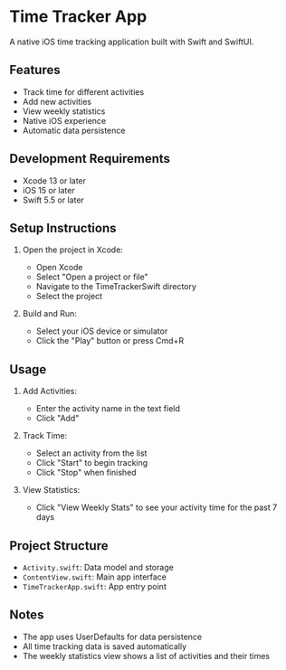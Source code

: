 # Time Tracker App

A native iOS time tracking application built with Swift and SwiftUI.

## Features
- Track time for different activities
- Add new activities
- View weekly statistics
- Native iOS experience
- Automatic data persistence

## Development Requirements
- Xcode 13 or later
- iOS 15 or later
- Swift 5.5 or later

## Setup Instructions

1. Open the project in Xcode:
   - Open Xcode
   - Select "Open a project or file"
   - Navigate to the TimeTrackerSwift directory
   - Select the project

2. Build and Run:
   - Select your iOS device or simulator
   - Click the "Play" button or press Cmd+R

## Usage

1. Add Activities:
   - Enter the activity name in the text field
   - Click "Add"

2. Track Time:
   - Select an activity from the list
   - Click "Start" to begin tracking
   - Click "Stop" when finished

3. View Statistics:
   - Click "View Weekly Stats" to see your activity time for the past 7 days

## Project Structure

- `Activity.swift`: Data model and storage
- `ContentView.swift`: Main app interface
- `TimeTrackerApp.swift`: App entry point

## Notes

- The app uses UserDefaults for data persistence
- All time tracking data is saved automatically
- The weekly statistics view shows a list of activities and their times
